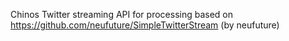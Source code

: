Chinos Twitter streaming API for processing
based on https://github.com/neufuture/SimpleTwitterStream (by neufuture)
